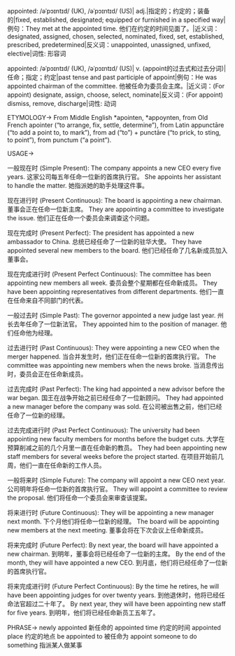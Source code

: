 appointed: /əˈpɔɪntɪd/ (UK), /əˈpɔɪntɪd/ (US)| adj.|指定的；约定的；装备的|fixed, established, designated; equipped or furnished in a specified way|例句：They met at the appointed time. 他们在约定的时间见面了。|近义词：designated, assigned, chosen, selected, nominated, fixed, set, established, prescribed, predetermined|反义词：unappointed, unassigned, unfixed, elective|词性: 形容词

appointed: /əˈpɔɪntɪd/ (UK), /əˈpɔɪntɪd/ (US)| v. (appoint的过去式和过去分词)|任命；指定；约定|past tense and past participle of appoint|例句：He was appointed chairman of the committee. 他被任命为委员会主席。|近义词：(For appoint) designate, assign, choose, select, nominate|反义词：(For appoint) dismiss, remove, discharge|词性: 动词


ETYMOLOGY->
From Middle English *apointen, *appoynten, from Old French apointer (“to arrange, fix, settle, determine”), from Latin appunctāre (“to add a point to, to mark”), from ad (“to”) + punctāre (“to prick, to sting, to point”), from punctum (“a point”).


USAGE->

一般现在时 (Simple Present):
The company appoints a new CEO every five years.  这家公司每五年任命一位新的首席执行官。
She appoints her assistant to handle the matter. 她指派她的助手处理这件事。

现在进行时 (Present Continuous):
The board is appointing a new chairman. 董事会正在任命一位新主席。
They are appointing a committee to investigate the issue. 他们正在任命一个委员会来调查这个问题。

现在完成时 (Present Perfect):
The president has appointed a new ambassador to China. 总统已经任命了一位新的驻华大使。
They have appointed several new members to the board. 他们已经任命了几名新成员加入董事会。

现在完成进行时 (Present Perfect Continuous):
The committee has been appointing new members all week. 委员会整个星期都在任命新成员。
They have been appointing representatives from different departments. 他们一直在任命来自不同部门的代表。

一般过去时 (Simple Past):
The governor appointed a new judge last year. 州长去年任命了一位新法官。
They appointed him to the position of manager. 他们任命他为经理。

过去进行时 (Past Continuous):
They were appointing a new CEO when the merger happened.  当合并发生时，他们正在任命一位新的首席执行官。
The committee was appointing new members when the news broke. 当消息传出时，委员会正在任命新成员。

过去完成时 (Past Perfect):
The king had appointed a new advisor before the war began. 国王在战争开始之前已经任命了一位新顾问。
They had appointed a new manager before the company was sold. 在公司被出售之前，他们已经任命了一位新的经理。

过去完成进行时 (Past Perfect Continuous):
The university had been appointing new faculty members for months before the budget cuts.  大学在预算削减之前的几个月里一直在任命新的教员。
They had been appointing new staff members for several weeks before the project started. 在项目开始前几周，他们一直在任命新的工作人员。

一般将来时 (Simple Future):
The company will appoint a new CEO next year. 公司明年将任命一位新的首席执行官。
They will appoint a committee to review the proposal. 他们将任命一个委员会来审查该提案。

将来进行时 (Future Continuous):
They will be appointing a new manager next month.  下个月他们将任命一位新的经理。
The board will be appointing new members at the next meeting. 董事会将在下次会议上任命新成员。

将来完成时 (Future Perfect):
By next year, the board will have appointed a new chairman. 到明年，董事会将已经任命了一位新的主席。
By the end of the month, they will have appointed a new CEO. 到月底，他们将已经任命了一位新的首席执行官。

将来完成进行时 (Future Perfect Continuous):
By the time he retires, he will have been appointing judges for over twenty years. 到他退休时，他将已经任命法官超过二十年了。
By next year, they will have been appointing new staff for five years. 到明年，他们将已经任命新员工五年了。


PHRASE->
newly appointed  新任命的
appointed time 约定的时间
appointed place 约定的地点
be appointed to 被任命为
appoint someone to do something  指派某人做某事
